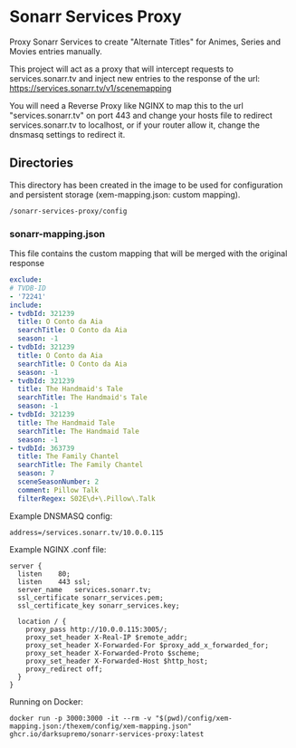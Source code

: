 # Sonarr Services Proxy

Proxy Sonarr Services to create "Alternate Titles" for Animes, Series and Movies entries manually.  

This project will act as a proxy that will intercept requests to services.sonarr.tv and inject new entries to the response of the url: https://services.sonarr.tv/v1/scenemapping

You will need a Reverse Proxy like NGINX to map this to the url "services.sonarr.tv" on port 443 and change your hosts file to redirect services.sonarr.tv to localhost, or if your router allow it, change the dnsmasq settings to redirect it.

## Directories
This directory has been created in the image to be used for configuration and persistent storage (xem-mapping.json: custom mapping).
```
/sonarr-services-proxy/config
```

### sonarr-mapping.json
This file contains the custom mapping that will be merged with the original response  
```yaml
exclude:
# TVDB-ID
- '72241'
include:
- tvdbId: 321239
  title: O Conto da Aia
  searchTitle: O Conto da Aia
  season: -1
- tvdbId: 321239
  title: O Conto da Aia
  searchTitle: O Conto da Aia
  season: -1
- tvdbId: 321239
  title: The Handmaid's Tale
  searchTitle: The Handmaid's Tale
  season: -1
- tvdbId: 321239
  title: The Handmaid Tale
  searchTitle: The Handmaid Tale
  season: -1
- tvdbId: 363739
  title: The Family Chantel
  searchTitle: The Family Chantel
  season: 7
  sceneSeasonNumber: 2
  comment: Pillow Talk
  filterRegex: S02E\d+\.Pillow\.Talk

```


Example DNSMASQ config:
```
address=/services.sonarr.tv/10.0.0.115
```


Example NGINX .conf file:
```
server {
  listen    80;
  listen    443 ssl;
  server_name   services.sonarr.tv;
  ssl_certificate sonarr_services.pem;
  ssl_certificate_key sonarr_services.key;

  location / {
	proxy_pass http://10.0.0.115:3005/;
	proxy_set_header X-Real-IP $remote_addr;
	proxy_set_header X-Forwarded-For $proxy_add_x_forwarded_for;
	proxy_set_header X-Forwarded-Proto $scheme;
	proxy_set_header X-Forwarded-Host $http_host;
	proxy_redirect off;
  }
}
```

Running on Docker:
```
docker run -p 3000:3000 -it --rm -v "$(pwd)/config/xem-mapping.json:/thexem/config/xem-mapping.json" ghcr.io/darksupremo/sonarr-services-proxy:latest
```
